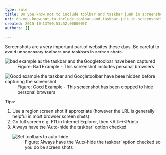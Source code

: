 ```yaml
---
type: rule
title: Do you know not to include toolbar and taskbar junk in screenshots?
uri: do-you-know-not-to-include-toolbar-and-taskbar-junk-in-screenshots
created: 2015-10-13T00:53:52.0000000Z
authors: []

---
```




<span class='intro'> <p>Screenshots are a very important part of websites these days. Be careful to avoid unnecessary toolbars and taskbars in screen shots.
   </p> </span>

<dl class="badImage"><dt><img src="/PublishingImages/Bad_Screenshot-with-personal-data.JPG" alt="bad example as the taskbar and the Googletoolbar have been captured" /></dt><dd>Figure&#58; Bad Example - This screenshot includes personal browsers</dd></dl><dl class="goodImage"><dt><img src="/PublishingImages/Good_No-Personal-Info.jpg" alt="Good example  the taskbar and Googletoolbar have been hidden before capturing the screenshot" /></dt><dd>Figure&#58; Good Example - This screenshot has been cropped to hide personal browsers</dd></dl><p>Tips&#58;</p><ol><li>Use a region screen shot if appropriate (however the URL is generally helpful in most browser screen shots)</li><li>Go full screen e.g.​&#160;F11 in Internet Explorer, then &lt;Alt&gt;+&lt;Print&gt;</li><li>Always have the 'Auto-hide the taskbar' option checked<br>
               <dl class="goodImage"><dt><img src="/PublishingImages/Good_Auto-Hide-Taskbar.gif" alt="Set toolbars to auto-hide" /></dt><dd>Figure&#58; Always have the 'Auto-hide the taskbar' option checked so you do be screen shots</dd></dl></li></ol>


